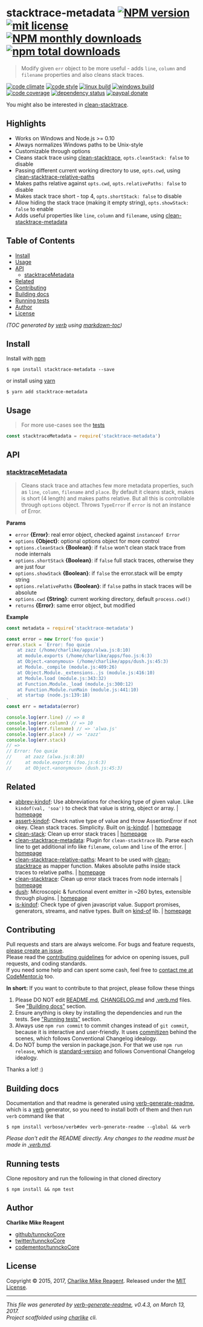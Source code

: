 # stacktrace-metadata [![NPM version](https://img.shields.io/npm/v/stacktrace-metadata.svg?style=flat)](https://www.npmjs.com/package/stacktrace-metadata) [![mit license][license-img]][license-url] [![NPM monthly downloads](https://img.shields.io/npm/dm/stacktrace-metadata.svg?style=flat)](https://npmjs.org/package/stacktrace-metadata) [![npm total downloads][downloads-img]][downloads-url]

> Modify given `err` object to be more useful - adds `line`, `column` and `filename` properties and also cleans stack traces.

[![code climate][codeclimate-img]][codeclimate-url] 
[![code style][standard-img]][standard-url] 
[![linux build][travis-img]][travis-url] 
[![windows build][appveyor-img]][appveyor-url] 
[![code coverage][coverage-img]][coverage-url] 
[![dependency status][david-img]][david-url]
[![paypal donate][paypalme-img]][paypalme-url] 

You might also be interested in [clean-stacktrace](https://github.com/tunnckocore/clean-stacktrace#readme).

## Highlights

- Works on Windows and Node.js >= 0.10
- Always normalizes Windows paths to be Unix-style
- Customizable through options
- Cleans stack trace using [clean-stacktrace][], `opts.cleanStack: false` to disable
- Passing different current working directory to use, `opts.cwd`, using [clean-stacktrace-relative-paths][]
- Makes paths relative against `opts.cwd`, `opts.relativePaths: false` to disable
- Makes stack trace short - top 4, `opts.shortStack: false` to disable
- Allow hiding the stack trace (making it empty string), `opts.showStack: false` to enable
- Adds useful properties like `line`, `column` and `filename`, using [clean-stacktrace-metadata][]

## Table of Contents
- [Install](#install)
- [Usage](#usage)
- [API](#api)
  * [stacktraceMetadata](#stacktracemetadata)
- [Related](#related)
- [Contributing](#contributing)
- [Building docs](#building-docs)
- [Running tests](#running-tests)
- [Author](#author)
- [License](#license)

_(TOC generated by [verb](https://github.com/verbose/verb) using [markdown-toc](https://github.com/jonschlinkert/markdown-toc))_

## Install
Install with [npm](https://www.npmjs.com/)

```
$ npm install stacktrace-metadata --save
```

or install using [yarn](https://yarnpkg.com)

```
$ yarn add stacktrace-metadata
```

## Usage
> For more use-cases see the [tests](test.js)

```js
const stacktraceMetadata = require('stacktrace-metadata')
```

## API

### [stacktraceMetadata](index.js#L66)
> Cleans stack trace and attaches few more metadata properties, such as `line`, `column`, `filename` and `place`. By default it cleans stack, makes is short (4 length) and makes paths relative. But all this is controllable through `options` object. Throws `TypeError` if `error` is not an instance of Error.

**Params**

* `error` **{Error}**: real error object, checked against `instanceof Error`    
* `options` **{Object}**: optional options object for more control    
* `options.cleanStack` **{Boolean}**: if `false` won't clean stack trace from node internals    
* `options.shortStack` **{Boolean}**: if `false` full stack traces, otherwise they are just four    
* `options.showStack` **{Boolean}**: if `false` the error.stack will be empty string    
* `options.relativePaths` **{Boolean}**: if `false` paths in stack traces will be absolute    
* `options.cwd` **{String}**: current working directory, default `process.cwd()`    
* `returns` **{Error}**: same error object, but modified  

**Example**

```js
const metadata = require('stacktrace-metadata')

const error = new Error('foo quxie')
error.stack = `Error: foo quxie
    at zazz (/home/charlike/apps/alwa.js:8:10)
    at module.exports (/home/charlike/apps/foo.js:6:3)
    at Object.<anonymous> (/home/charlike/apps/dush.js:45:3)
    at Module._compile (module.js:409:26)
    at Object.Module._extensions..js (module.js:416:10)
    at Module.load (module.js:343:32)
    at Function.Module._load (module.js:300:12)
    at Function.Module.runMain (module.js:441:10)
    at startup (node.js:139:18)
`
const err = metadata(error)

console.log(err.line) // => 8
console.log(err.column) // => 10
console.log(err.filename) // => 'alwa.js'
console.log(err.place) // => 'zazz'
console.log(err.stack)
// =>
// Error: foo quxie
//     at zazz (alwa.js:8:10)
//     at module.exports (foo.js:6:3)
//     at Object.<anonymous> (dush.js:45:3)
```

## Related
- [abbrev-kindof](https://www.npmjs.com/package/abbrev-kindof): Use abbreviations for checking type of given value. Like `kindof(val, 'soa')` to check that value is string, object or array. | [homepage](https://github.com/tunnckocore/abbrev-kindof#readme "Use abbreviations for checking type of given value. Like `kindof(val, 'soa')` to check that value is string, object or array.")
- [assert-kindof](https://www.npmjs.com/package/assert-kindof): Check native type of value and throw AssertionError if not okey. Clean stack traces. Simplicity. Built on [is-kindof][]. | [homepage](https://github.com/tunnckocore/assert-kindof#readme "Check native type of value and throw AssertionError if not okey. Clean stack traces. Simplicity. Built on [is-kindof][].")
- [clean-stack](https://www.npmjs.com/package/clean-stack): Clean up error stack traces | [homepage](https://github.com/sindresorhus/clean-stack#readme "Clean up error stack traces")
- [clean-stacktrace-metadata](https://www.npmjs.com/package/clean-stacktrace-metadata): Plugin for `clean-stacktrace` lib. Parse each line to get additional info like `filename`, `column` and `line` of the error. | [homepage](https://github.com/tunnckocore/clean-stacktrace-metadata#readme "Plugin for `clean-stacktrace` lib. Parse each line to get additional info like `filename`, `column` and `line` of the error.")
- [clean-stacktrace-relative-paths](https://www.npmjs.com/package/clean-stacktrace-relative-paths): Meant to be used with [clean-stacktrace][] as mapper function. Makes absolute paths inside stack traces to relative paths. | [homepage](https://github.com/tunnckocore/clean-stacktrace-relative-paths#readme "Meant to be used with [clean-stacktrace][] as mapper function. Makes absolute paths inside stack traces to relative paths.")
- [clean-stacktrace](https://www.npmjs.com/package/clean-stacktrace): Clean up error stack traces from node internals | [homepage](https://github.com/tunnckocore/clean-stacktrace#readme "Clean up error stack traces from node internals")
- [dush](https://www.npmjs.com/package/dush): Microscopic & functional event emitter in ~260 bytes, extensible through plugins. | [homepage](https://github.com/tunnckocore/dush#readme "Microscopic & functional event emitter in ~260 bytes, extensible through plugins.")
- [is-kindof](https://www.npmjs.com/package/is-kindof): Check type of given javascript value. Support promises, generators, streams, and native types. Built on [kind-of][] lib. | [homepage](https://github.com/tunnckocore/is-kindof#readme "Check type of given javascript value. Support promises, generators, streams, and native types. Built on [kind-of][] lib.")

## Contributing
Pull requests and stars are always welcome. For bugs and feature requests, [please create an issue](https://github.com/tunnckoCore/stacktrace-metadata/issues/new).  
Please read the [contributing guidelines](CONTRIBUTING.md) for advice on opening issues, pull requests, and coding standards.  
If you need some help and can spent some cash, feel free to [contact me at CodeMentor.io](https://www.codementor.io/tunnckocore?utm_source=github&utm_medium=button&utm_term=tunnckocore&utm_campaign=github) too.

**In short:** If you want to contribute to that project, please follow these things

1. Please DO NOT edit [README.md](README.md), [CHANGELOG.md](CHANGELOG.md) and [.verb.md](.verb.md) files. See ["Building docs"](#building-docs) section.
2. Ensure anything is okey by installing the dependencies and run the tests. See ["Running tests"](#running-tests) section.
3. Always use `npm run commit` to commit changes instead of `git commit`, because it is interactive and user-friendly. It uses [commitizen][] behind the scenes, which follows Conventional Changelog idealogy.
4. Do NOT bump the version in package.json. For that we use `npm run release`, which is [standard-version][] and follows Conventional Changelog idealogy.

Thanks a lot! :)

## Building docs
Documentation and that readme is generated using [verb-generate-readme][], which is a [verb][] generator, so you need to install both of them and then run `verb` command like that

```
$ npm install verbose/verb#dev verb-generate-readme --global && verb
```

_Please don't edit the README directly. Any changes to the readme must be made in [.verb.md](.verb.md)._

## Running tests
Clone repository and run the following in that cloned directory

```
$ npm install && npm test
```

## Author
**Charlike Mike Reagent**

+ [github/tunnckoCore](https://github.com/tunnckoCore)
+ [twitter/tunnckoCore](https://twitter.com/tunnckoCore)
+ [codementor/tunnckoCore](https://codementor.io/tunnckoCore)

## License
Copyright © 2015, 2017, [Charlike Mike Reagent](https://i.am.charlike.online). Released under the [MIT License](LICENSE).

***

_This file was generated by [verb-generate-readme](https://github.com/verbose/verb-generate-readme), v0.4.3, on March 13, 2017._  
_Project scaffolded using [charlike][] cli._

[charlike]: https://github.com/tunnckocore/charlike
[clean-stacktrace]: https://github.com/tunnckocore/clean-stacktrace
[commitizen]: https://github.com/commitizen/cz-cli
[is-kindof]: https://github.com/tunnckocore/is-kindof
[kind-of]: https://github.com/jonschlinkert/kind-of
[standard-version]: https://github.com/conventional-changelog/standard-version
[verb-generate-readme]: https://github.com/verbose/verb-generate-readme
[verb]: https://github.com/verbose/verb

[license-url]: https://www.npmjs.com/package/stacktrace-metadata
[license-img]: https://img.shields.io/npm/l/stacktrace-metadata.svg

[downloads-url]: https://www.npmjs.com/package/stacktrace-metadata
[downloads-img]: https://img.shields.io/npm/dt/stacktrace-metadata.svg

[codeclimate-url]: https://codeclimate.com/github/tunnckoCore/stacktrace-metadata
[codeclimate-img]: https://img.shields.io/codeclimate/github/tunnckoCore/stacktrace-metadata.svg

[travis-url]: https://travis-ci.org/tunnckoCore/stacktrace-metadata
[travis-img]: https://img.shields.io/travis/tunnckoCore/stacktrace-metadata/master.svg?label=linux

[appveyor-url]: https://ci.appveyor.com/project/tunnckoCore/stacktrace-metadata
[appveyor-img]: https://img.shields.io/appveyor/ci/tunnckoCore/stacktrace-metadata/master.svg?label=windows

[coverage-url]: https://codecov.io/gh/tunnckoCore/stacktrace-metadata
[coverage-img]: https://img.shields.io/codecov/c/github/tunnckoCore/stacktrace-metadata/master.svg

[david-url]: https://david-dm.org/tunnckoCore/stacktrace-metadata
[david-img]: https://img.shields.io/david/tunnckoCore/stacktrace-metadata.svg

[standard-url]: https://github.com/feross/standard
[standard-img]: https://img.shields.io/badge/code%20style-standard-brightgreen.svg

[paypalme-url]: https://www.paypal.me/tunnckoCore
[paypalme-img]: https://img.shields.io/badge/paypal-donate-brightgreen.svg

[clean-stacktrace-metadata]: https://github.com/tunnckocore/clean-stacktrace-metadata
[clean-stacktrace-relative-paths]: https://github.com/tunnckocore/clean-stacktrace-relative-paths
